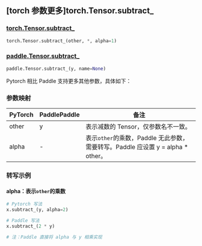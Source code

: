 ## [torch 参数更多]torch.Tensor.subtract_

### [torch.Tensor.subtract_](https://pytorch.org/docs/stable/generated/torch.Tensor.subtract_.html#torch.Tensor.subtract_)

```python
torch.Tensor.subtract_(other, *, alpha=1)
```

### [paddle.Tensor.subtract_](https://www.paddlepaddle.org.cn/documentation/docs/zh/develop/api/paddle/Tensor_cn.html#id20)

```python
paddle.Tensor.subtract_(y, name=None)
```

Pytorch 相比 Paddle 支持更多其他参数，具体如下：

### 参数映射

| PyTorch | PaddlePaddle | 备注                                                         |
| ------- | ------------ | ------------------------------------------------------------ |
| other   | y            | 表示减数的 Tensor，仅参数名不一致。                          |
| alpha   | -            | 表示`other`的乘数，Paddle 无此参数，需要转写。Paddle 应设置 y = alpha * other。 |

### 转写示例

#### alpha：表示`other`的乘数
```python
# Pytorch 写法
x.subtract_(y, alpha=2)

# Paddle 写法
x.subtract_(2 * y)

# 注：Paddle 直接将 alpha 与 y 相乘实现
```
